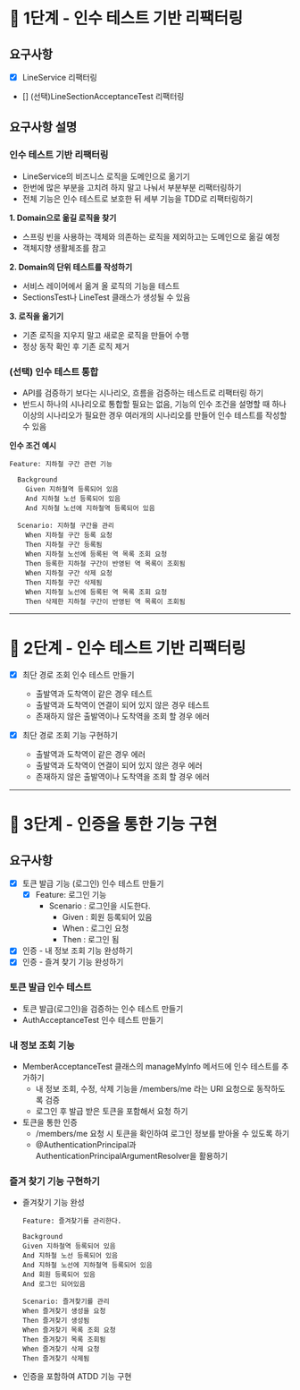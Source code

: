 # 🚀 1단계 - 인수 테스트 기반 리팩터링

## 요구사항
- [X] LineService 리팩터링
- [] (선택)LineSectionAcceptanceTest 리팩터링

## 요구사항 설명

### 인수 테스트 기반 리팩터링
- LineService의 비즈니스 로직을 도메인으로 옮기기
- 한번에 많은 부분을 고치려 하지 말고 나눠서 부분부분 리팩터링하기
- 전체 기능은 인수 테스트로 보호한 뒤 세부 기능을 TDD로 리팩터링하기

**1. Domain으로 옮길 로직을 찾기**
   - 스프링 빈을 사용하는 객체와 의존하는 로직을 제외하고는 도메인으로 옮길 예정
   - 객체지향 생활체조를 참고

**2. Domain의 단위 테스트를 작성하기**
   - 서비스 레이어에서 옮겨 올 로직의 기능을 테스트
   - SectionsTest나 LineTest 클래스가 생성될 수 있음

**3. 로직을 옮기기**
   - 기존 로직을 지우지 말고 새로운 로직을 만들어 수행
   - 정상 동작 확인 후 기존 로직 제거

### (선택) 인수 테스트 통합
- API를 검증하기 보다는 시나리오, 흐름을 검증하는 테스트로 리팩터링 하기
- 반드시 하나의 시나리오로 통합할 필요는 없음, 기능의 인수 조건을 설명할 때 하나 이상의 시나리오가 필요한 경우 여러개의 시나리오를 만들어 인수 테스트를 작성할 수 있음

**인수 조건 예시**
```text
Feature: 지하철 구간 관련 기능

  Background 
    Given 지하철역 등록되어 있음
    And 지하철 노선 등록되어 있음
    And 지하철 노선에 지하철역 등록되어 있음

  Scenario: 지하철 구간을 관리
    When 지하철 구간 등록 요청
    Then 지하철 구간 등록됨
    When 지하철 노선에 등록된 역 목록 조회 요청
    Then 등록한 지하철 구간이 반영된 역 목록이 조회됨
    When 지하철 구간 삭제 요청
    Then 지하철 구간 삭제됨
    When 지하철 노선에 등록된 역 목록 조회 요청
    Then 삭제한 지하철 구간이 반영된 역 목록이 조회됨
```

---

# 🚀 2단계 - 인수 테스트 기반 리팩터링

- [X] 최단 경로 조회 인수 테스트 만들기
  - 출발역과 도착역이 같은 경우 테스트
  - 출발역과 도착역이 연결이 되어 있지 않은 경우 테스트
  - 존재하지 않은 출발역이나 도착역을 조회 할 경우 에러

- [X] 최단 경로 조회 기능 구현하기
  - 출발역과 도착역이 같은 경우 에러
  - 출발역과 도착역이 연결이 되어 있지 않은 경우 에러
  - 존재하지 않은 출발역이나 도착역을 조회 할 경우 에러

---

# 🚀 3단계 - 인증을 통한 기능 구현

## 요구사항

- [X] 토큰 발급 기능 (로그인) 인수 테스트 만들기
  - [X] Feature: 로그인 기능
    - Scenario : 로그인을 시도한다.
      - Given : 회원 등록되어 있음
      - When : 로그인 요청
      - Then : 로그인 됨
- [X] 인증 - 내 정보 조회 기능 완성하기
- [X] 인증 - 즐겨 찾기 기능 완성하기

### 토큰 발급 인수 테스트

- 토큰 발급(로그인)을 검증하는 인수 테스트 만들기
- AuthAcceptanceTest 인수 테스트 만들기

### 내 정보 조회 기능

- MemberAcceptanceTest 클래스의 manageMyInfo 메서드에 인수 테스트를 추가하기
  - 내 정보 조회, 수정, 삭제 기능을 /members/me 라는 URI 요청으로 동작하도록 검증
  - 로그인 후 발급 받은 토큰을 포함해서 요청 하기
- 토큰을 통한 인증
  - /members/me 요청 시 토큰을 확인하여 로그인 정보를 받아올 수 있도록 하기
  - @AuthenticationPrincipal과 AuthenticationPrincipalArgumentResolver을 활용하기

### 즐겨 찾기 기능 구현하기

- 즐겨찾기 기능 완성
  ```text
  Feature: 즐겨찾기를 관리한다.
  
  Background
  Given 지하철역 등록되어 있음
  And 지하철 노선 등록되어 있음
  And 지하철 노선에 지하철역 등록되어 있음
  And 회원 등록되어 있음
  And 로그인 되어있음
  
  Scenario: 즐겨찾기를 관리
  When 즐겨찾기 생성을 요청
  Then 즐겨찾기 생성됨
  When 즐겨찾기 목록 조회 요청
  Then 즐겨찾기 목록 조회됨
  When 즐겨찾기 삭제 요청
  Then 즐겨찾기 삭제됨
  ```
- 인증을 포함하여 ATDD 기능 구현
